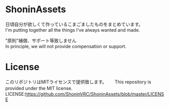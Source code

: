 # ShoninAssets
日頃自分が欲しくて作っているこまごましたものをまとめています。  
I'm putting together all the things I've always wanted and made.

"原則"補償、サポート等致しません  
In principle, we will not provide compensation or support.

# License
このリポジトリはMITライセンスで提供致します。　　
This repository is provided under the MIT license.　　
LICENSE:https://github.com/ShoninVRC/ShoninAssets/blob/master/LICENSE
